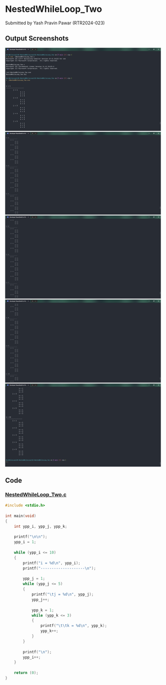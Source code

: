 # NestedWhileLoop_Two

Submitted by Yash Pravin Pawar (RTR2024-023)

## Output Screenshots
![01-output.png](./02-Screenshots/01-output.png)
![02-output.png](./02-Screenshots/02-output.png)
![03-output.png](./02-Screenshots/03-output.png)
![04-output.png](./02-Screenshots/04-output.png)
![05-output.png](./02-Screenshots/05-output.png)

## Code
### [NestedWhileLoop_Two.c](./01-Code/NestedWhileLoop_Two.c)
```c
#include <stdio.h>

int main(void)
{
    int ypp_i, ypp_j, ypp_k;

    printf("\n\n");
    ypp_i = 1;

    while (ypp_i <= 10)
    {
        printf("i = %d\n", ypp_i);
        printf("--------------------\n");

        ypp_j = 1;
        while (ypp_j <= 5)
        {
            printf("\tj = %d\n", ypp_j);
            ypp_j++;

            ypp_k = 1;
            while (ypp_k <= 3)
            {
                printf("\t\tk = %d\n", ypp_k);
                ypp_k++;
            }
        }

        printf("\n");
        ypp_i++;
    }

    return (0);
}

```
